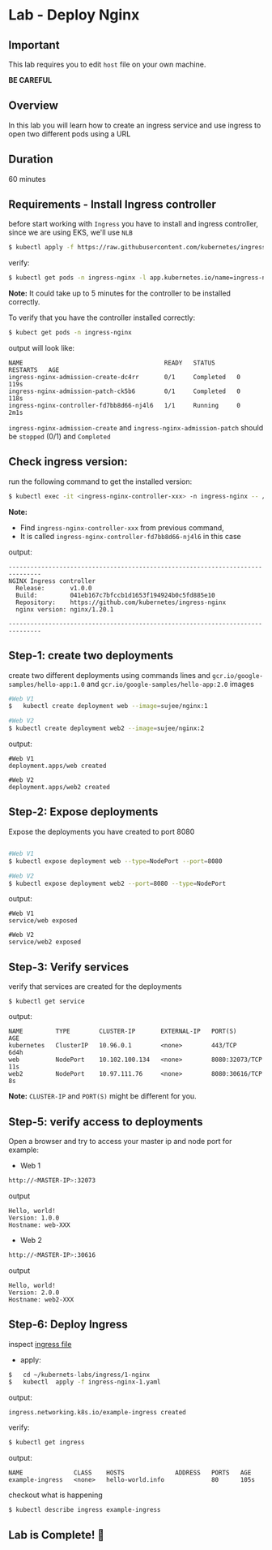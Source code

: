 <link rel='stylesheet' href='../../assets/css/main.css'/>

# Lab - Deploy Nginx

## Important

This lab requires you to edit `host` file on your own machine.

**BE CAREFUL**

## Overview

In this lab you will learn how to create an ingress service and use ingress to open two different pods using a URL

## Duration

60 minutes

## Requirements - Install Ingress controller

before start working with `Ingress` you have to install and ingress controller, since we are using EKS, we'll use `NLB`

```bash
$ kubectl apply -f https://raw.githubusercontent.com/kubernetes/ingress-nginx/controller-v1.0.0/deploy/static/provider/aws/deploy.yaml
```

verify:

```bash
$ kubectl get pods -n ingress-nginx -l app.kubernetes.io/name=ingress-nginx --watch
```

**Note:** It could take up to 5 minutes for the controller to be installed correctly.

To verify that you have the controller installed correctly:

```bash
$ kubect get pods -n ingress-nginx
```

output will look like:

```console
NAME                                       READY   STATUS      RESTARTS   AGE
ingress-nginx-admission-create-dc4rr       0/1     Completed   0          119s
ingress-nginx-admission-patch-ck5b6        0/1     Completed   0          118s
ingress-nginx-controller-fd7bb8d66-nj4l6   1/1     Running     0          2m1s
```

`ingress-nginx-admission-create` and `ingress-nginx-admission-patch` should be `stopped` (0/1) and `Completed` 



## Check ingress version:

run the following command to get the installed version:

```bash
$ kubectl exec -it <ingress-nginx-controller-xxx> -n ingress-nginx -- /nginx-ingress-controller --version
```

**Note:** 
- Find `ingress-nginx-controller-xxx` from previous command,  
- It is called `ingress-nginx-controller-fd7bb8d66-nj4l6` in this case

output:

```console
-------------------------------------------------------------------------------
NGINX Ingress controller
  Release:       v1.0.0
  Build:         041eb167c7bfccb1d1653f194924b0c5fd885e10
  Repository:    https://github.com/kubernetes/ingress-nginx
  nginx version: nginx/1.20.1

-------------------------------------------------------------------------------
```

## Step-1: create two deployments

create two different deployments using commands lines and `gcr.io/google-samples/hello-app:1.0` and `gcr.io/google-samples/hello-app:2.0` images

```bash
#Web V1
$   kubectl create deployment web --image=sujee/nginx:1

#Web V2
$ kubectl create deployment web2 --image=sujee/nginx:2
```

output:

```console
#Web V1
deployment.apps/web created

#Web V2
deployment.apps/web2 created
```

## Step-2: Expose deployments

Expose the deployments you have created to port 8080

```bash

#Web V1
$ kubectl expose deployment web --type=NodePort --port=8080

#Web V2
$ kubectl expose deployment web2 --port=8080 --type=NodePort
```

output:

```console
#Web V1
service/web exposed

#Web V2
service/web2 exposed
```

## Step-3: Verify services

verify that services are created for the deployments

```console
$ kubectl get service
```

output:

```console
NAME         TYPE        CLUSTER-IP       EXTERNAL-IP   PORT(S)          AGE
kubernetes   ClusterIP   10.96.0.1        <none>        443/TCP          6d4h
web          NodePort    10.102.100.134   <none>        8080:32073/TCP   11s
web2         NodePort    10.97.111.76     <none>        8080:30616/TCP   8s
```

**Note:** `CLUSTER-IP` and `PORT(S)` might be different for you.

## Step-5: verify access to deployments

Open a browser and try to access your master ip and node port for example:

- Web 1

```bash
http://<MASTER-IP>:32073
```

output

```console
Hello, world!
Version: 1.0.0
Hostname: web-XXX
```

- Web 2

```bash
http://<MASTER-IP>:30616
```

output

```console
Hello, world!
Version: 2.0.0
Hostname: web2-XXX
```

## Step-6:  Deploy Ingress

inspect  [ingress file](ingress-nginx-1.yaml)

- apply:

```bash
$   cd ~/kubernets-labs/ingress/1-nginx
$   kubectl  apply -f ingress-nginx-1.yaml
```

output:

```console
ingress.networking.k8s.io/example-ingress created
```

verify:

```bash
$ kubectl get ingress
```

output:

```console
NAME              CLASS    HOSTS              ADDRESS   PORTS   AGE
example-ingress   <none>   hello-world.info             80      105s
```

checkout what is happening

```bash
$ kubectl describe ingress example-ingress
```

## Lab is Complete! 👏